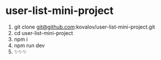 # user-list-mini-project

1. git clone git@github.com:kovalov/user-list-mini-project.git
2. cd user-list-mini-project
3. npm i
4. npm run dev
5. ✨✨✨
